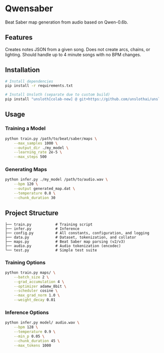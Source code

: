 # Qwensaber

Beat Saber map generation from audio based on Qwen-0.6b.

## Features

Creates notes JSON from a given song. Does not create arcs, chains, or lighting. Should handle up to 4 minute songs with no BPM changes.

## Installation

```bash
# Install dependencies
pip install -r requirements.txt

# Install Unsloth (separate due to custom build)
pip install "unsloth[colab-new] @ git+https://github.com/unslothai/unsloth.git"
```

## Usage

### Training a Model

```bash
python train.py /path/to/beat/saber/maps \
    --max_samples 1000 \
    --output_dir ./my_model \
    --learning_rate 2e-5 \
    --max_steps 500
```

### Generating Maps

```bash
python infer.py ./my_model /path/to/audio.wav \
    --bpm 120 \
    --output generated_map.dat \
    --temperature 0.8 \
    --chunk_duration 30
```

## Project Structure

```
├── train.py           # Training script
├── infer.py           # Inference
├── config.py          # All constants, configuration, and logging
├── data.py            # Dataset, tokenization, and collator
├── maps.py            # Beat Saber map parsing (v2/v3)
├── audio.py           # Audio tokenization (encodec)
└── test.py            # Simple test suite
```

### Training Options

```bash
python train.py maps/ \
    --batch_size 2 \
    --grad_accumulation 4 \
    --optimizer adamw_8bit \
    --scheduler cosine \
    --max_grad_norm 1.0 \
    --weight_decay 0.01
```

### Inference Options

```bash
python infer.py model/ audio.wav \
    --bpm 128 \
    --temperature 0.9 \
    --min_p 0.05 \
    --chunk_duration 45 \
    --max_tokens 1000
```
